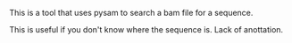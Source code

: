 This is a tool that uses pysam to search a bam file for a sequence.

This is useful if you don't know where the sequence is. Lack of anottation.

